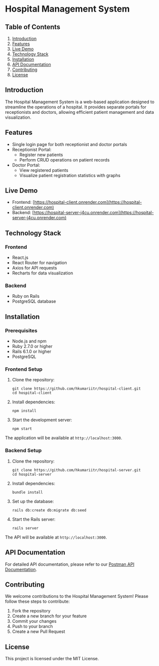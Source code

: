 # Hospital Management System

## Table of Contents
1. [Introduction](#introduction)
2. [Features](#features)
3. [Live Demo](#live-demo)
4. [Technology Stack](#technology-stack)
5. [Installation](#installation)
6. [API Documentation](#api-documentation)
7. [Contributing](#contributing)
8. [License](#license)

## Introduction

The Hospital Management System is a web-based application designed to streamline the operations of a hospital. It provides separate portals for receptionists and doctors, allowing efficient patient management and data visualization.

## Features

- Single login page for both receptionist and doctor portals
- Receptionist Portal:
  - Register new patients
  - Perform CRUD operations on patient records
- Doctor Portal:
  - View registered patients
  - Visualize patient registration statistics with graphs

## Live Demo

- Frontend: [https://hospital-client.onrender.com](https://hospital-client.onrender.com)
- Backend: [https://hospital-server-j4cu.onrender.com](https://hospital-server-j4cu.onrender.com)

## Technology Stack

### Frontend
- React.js
- React Router for navigation
- Axios for API requests
- Recharts for data visualization

### Backend
- Ruby on Rails
- PostgreSQL database

## Installation

### Prerequisites
- Node.js and npm
- Ruby 2.7.0 or higher
- Rails 6.1.0 or higher
- PostgreSQL

### Frontend Setup

1. Clone the repository:
   ```
   git clone https://github.com/hkumariitr/hospital-client.git
   cd hospital-client
   ```

2. Install dependencies:
   ```
   npm install
   ```

3. Start the development server:
   ```
   npm start
   ```

The application will be available at `http://localhost:3000`.

### Backend Setup

1. Clone the repository:
   ```
   git clone https://github.com/hkumariitr/hospital-server.git
   cd hospital-server
   ```

2. Install dependencies:
   ```
   bundle install
   ```

3. Set up the database:
   ```
   rails db:create db:migrate db:seed
   ```

4. Start the Rails server:
   ```
   rails server
   ```

The API will be available at `http://localhost:3000`.

## API Documentation

For detailed API documentation, please refer to our [Postman API Documentation](https://documenter.getpostman.com/view/22545563/2sAXqzWdJw).

## Contributing

We welcome contributions to the Hospital Management System! Please follow these steps to contribute:

1. Fork the repository
2. Create a new branch for your feature
3. Commit your changes
4. Push to your branch
5. Create a new Pull Request

## License

This project is licensed under the MIT License.

